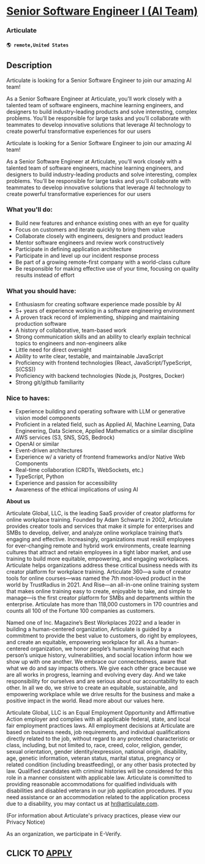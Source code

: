 # [Senior Software Engineer I (AI Team)](https://www.remotewlb.com/apply/senior-software-engineer-i-ai-team)  
### Articulate  
#### `🌎 remote,United States`  

## Description

Articulate is looking for a Senior Software Engineer to join our amazing AI team!

  

As a Senior Software Engineer at Articulate, you’ll work closely with a talented team of software engineers, machine learning engineers, and designers to build industry-leading products and solve interesting, complex problems. You’ll be responsible for large tasks and you’ll collaborate with teammates to develop innovative solutions that leverage AI technology to create powerful transformative experiences for our users

  

  

Articulate is looking for a Senior Software Engineer to join our amazing AI team!

  

As a Senior Software Engineer at Articulate, you’ll work closely with a talented team of software engineers, machine learning engineers, and designers to build industry-leading products and solve interesting, complex problems. You’ll be responsible for large tasks and you’ll collaborate with teammates to develop innovative solutions that leverage AI technology to create powerful transformative experiences for our users

  

  

### What you'll do:

* Build new features and enhance existing ones with an eye for quality
* Focus on customers and iterate quickly to bring them value
* Collaborate closely with engineers, designers and product leaders
* Mentor software engineers and review work constructively
* Participate in defining application architecture
* Participate in and level up our incident response process
* Be part of a growing remote-first company with a world-class culture
* Be responsible for making effective use of your time, focusing on quality results instead of effort

  

### What you should have:

* Enthusiasm for creating software experience made possible by AI
* 5+ years of experience working in a software engineering environment
* A proven track record of implementing, shipping and maintaining production software
* A history of collaborative, team-based work
* Strong communication skills and an ability to clearly explain technical topics to engineers and non-engineers alike
* Little need for direct oversight
* Ability to write clear, testable, and maintainable JavaScript
* Proficiency with frontend technologies (React, JavaScript/TypeScript, S(CSS))
* Proficiency with backend technologies (Node.js, Postgres, Docker)
* Strong git/github familiarity

  

### Nice to haves:

* Experience building and operating software with LLM or generative vision model components
* Proficient in a related field, such as Applied AI, Machine Learning, Data Engineering, Data Science, Applied Mathematics or a similar discipline
* AWS services (S3, SNS, SQS, Bedrock)
* OpenAI or similar
* Event-driven architectures
* Experience w/ a variety of frontend frameworks and/or Native Web Components
* Real-time collaboration (CRDTs, WebSockets, etc.)
* TypeScript, Python
* Experience and passion for accessibility
* Awareness of the ethical implications of using AI

  

 **About us**

  

Articulate Global, LLC, is the leading SaaS provider of creator platforms for online workplace training. Founded by Adam Schwartz in 2002, Articulate provides creator tools and services that make it simple for enterprises and SMBs to develop, deliver, and analyze online workplace training that’s engaging and effective. Increasingly, organizations must reskill employees for ever-changing remote and hybrid work environments, create learning cultures that attract and retain employees in a tight labor market, and use training to build more equitable, empowering, and engaging workplaces. Articulate helps organizations address these critical business needs with its creator platform for workplace training. Articulate 360—a suite of creator tools for online courses—was named the 7th most-loved product in the world by TrustRadius in 2021. And Rise—an all-in-one online training system that makes online training easy to create, enjoyable to take, and simple to manage—is the first creator platform
for SMBs and departments within the enterprise. Articulate has more than 118,000 customers in 170 countries and counts all 100 of the Fortune 100 companies as customers.

  

Named one of Inc. Magazine’s Best Workplaces 2022 and a leader in building a human-centered organization, Articulate is guided by a commitment to provide the best value to customers, do right by employees, and create an equitable, empowering workplace for all. As a human-centered organization, we honor people’s humanity knowing that each person’s unique history, vulnerabilities, and social location inform how we show up with one another. We embrace our connectedness, aware that what we do and say impacts others. We give each other grace because we are all works in progress, learning and evolving every day. And we take responsibility for ourselves and are serious about our accountability to each other. In all we do, we strive to create an equitable, sustainable, and empowering workplace while we drive results for the business and make a positive impact in the world. Read more about our values here.

  

Articulate Global, LLC is an Equal Employment Opportunity and Affirmative Action employer and complies with all applicable federal, state, and local fair employment practices laws. All employment decisions at Articulate are based on business needs, job requirements, and individual qualifications directly related to the job, without regard to any protected characteristic or class, including, but not limited to, race, creed, color, religion, gender, sexual orientation, gender identity/expression, national origin, disability, age, genetic information, veteran status, marital status, pregnancy or related condition (including breastfeeding), or any other basis protected by law. Qualified candidates with criminal histories will be considered for this role in a manner consistent with applicable law. Articulate is committed to providing reasonable accommodations for qualified individuals with disabilities and disabled veterans in our job application procedures. If you need assistance or an
accommodation related to the application process due to a disability, you may contact us at hr@articulate.com.

(For information about Articulate's privacy practices, please view our Privacy Notice)

  

As an organization, we participate in E-Verify.

  

  

  

  

  
## CLICK TO [APPLY](https://www.remotewlb.com/apply/senior-software-engineer-i-ai-team)

